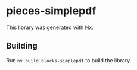 # pieces-simplepdf

This library was generated with [Nx](https://nx.dev).

## Building

Run `nx build blocks-simplepdf` to build the library.

